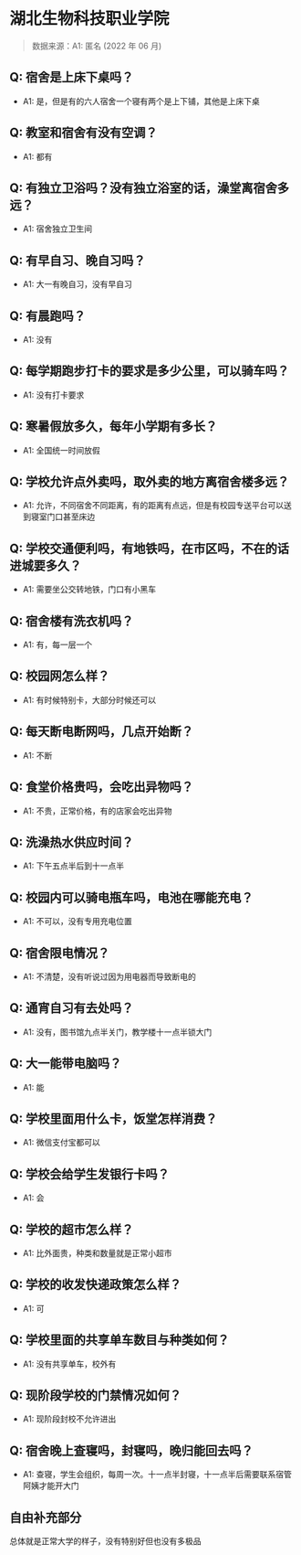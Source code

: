 # 湖北生物科技职业学院

> 数据来源：A1: 匿名 (2022 年 06 月)

## Q: 宿舍是上床下桌吗？

- A1: 是，但是有的六人宿舍一个寝有两个是上下铺，其他是上床下桌

## Q: 教室和宿舍有没有空调？

- A1: 都有

## Q: 有独立卫浴吗？没有独立浴室的话，澡堂离宿舍多远？

- A1: 宿舍独立卫生间

## Q: 有早自习、晚自习吗？

- A1: 大一有晚自习，没有早自习

## Q: 有晨跑吗？

- A1: 没有

## Q: 每学期跑步打卡的要求是多少公里，可以骑车吗？

- A1: 没有打卡要求

## Q: 寒暑假放多久，每年小学期有多长？

- A1: 全国统一时间放假

## Q: 学校允许点外卖吗，取外卖的地方离宿舍楼多远？

- A1: 允许，不同宿舍不同距离，有的距离有点远，但是有校园专送平台可以送到寝室门口甚至床边

## Q: 学校交通便利吗，有地铁吗，在市区吗，不在的话进城要多久？

- A1: 需要坐公交转地铁，门口有小黑车

## Q: 宿舍楼有洗衣机吗？

- A1: 有，每一层一个

## Q: 校园网怎么样？

- A1: 有时候特别卡，大部分时候还可以

## Q: 每天断电断网吗，几点开始断？

- A1: 不断

## Q: 食堂价格贵吗，会吃出异物吗？

- A1: 不贵，正常价格，有的店家会吃出异物

## Q: 洗澡热水供应时间？

- A1: 下午五点半后到十一点半

## Q: 校园内可以骑电瓶车吗，电池在哪能充电？

- A1: 不可以，没有专用充电位置

## Q: 宿舍限电情况？

- A1: 不清楚，没有听说过因为用电器而导致断电的

## Q: 通宵自习有去处吗？

- A1: 没有，图书馆九点半关门，教学楼十一点半锁大门

## Q: 大一能带电脑吗？

- A1: 能

## Q: 学校里面用什么卡，饭堂怎样消费？

- A1: 微信支付宝都可以

## Q: 学校会给学生发银行卡吗？

- A1: 会

## Q: 学校的超市怎么样？

- A1: 比外面贵，种类和数量就是正常小超市

## Q: 学校的收发快递政策怎么样？

- A1: 可

## Q: 学校里面的共享单车数目与种类如何？

- A1: 没有共享单车，校外有

## Q: 现阶段学校的门禁情况如何？

- A1: 现阶段封校不允许进出

## Q: 宿舍晚上查寝吗，封寝吗，晚归能回去吗？

- A1: 查寝，学生会组织，每周一次。十一点半封寝，十一点半后需要联系宿管阿姨才能开大门

## 自由补充部分

总体就是正常大学的样子，没有特别好但也没有多极品